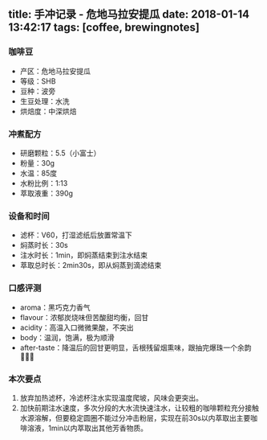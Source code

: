 title: 手冲记录 - 危地马拉安提瓜
date: 2018-01-14 13:42:17
tags: [coffee, brewingnotes]
---

<!-- more -->

### 咖啡豆

- 产区：危地马拉安提瓜
- 等级：SHB
- 豆种：波旁
- 生豆处理：水洗
- 烘焙度：中深烘焙

### 冲煮配方
- 研磨颗粒：5.5（小富士）
- 粉量：30g
- 水温：85度
- 水粉比例：1:13
- 萃取液重：390g

### 设备和时间
- 滤杯：V60，打湿滤纸后放置常温下
- 焖蒸时长：30s
- 注水时长：1min，即焖蒸结束到注水结束
- 萃取总时长：2min30s，即从焖蒸到滴滤结束

### 口感评测
* aroma：黑巧克力香气
* flavour：浓郁炭烧味但苦酸甜均衡，回甘
* acidity：高温入口微微果酸，不突出
* body：温润，饱满，极为顺滑
* after-taste：降温后的回甘更明显，舌根残留烟熏味，跟抽完爆珠一个余韵🕵🏻‍♂️
### 本次要点
1. 放弃加热滤杯，冷滤杯注水实现温度爬坡，风味会更突出。
2. 加快前期注水速度，多次分段的大水流快速注水，让较粗的咖啡颗粒充分接触水源溶解，但要稳定圆圈不能过分冲击粉层，实现在前30s以内萃取出主要咖啡溶液，1min以内萃取出其他芳香物质。